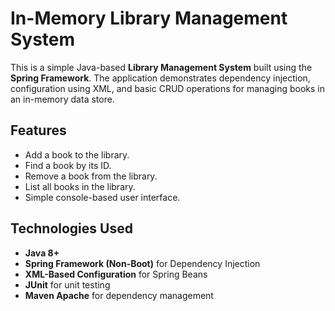 # In-Memory Library Management System

This is a simple Java-based **Library Management System** built using the **Spring Framework**. The application demonstrates dependency injection, configuration using XML, and basic CRUD operations for managing books in an in-memory data store.

## Features

- Add a book to the library.
- Find a book by its ID.
- Remove a book from the library.
- List all books in the library.
- Simple console-based user interface.

## Technologies Used

- **Java 8+**
- **Spring Framework (Non-Boot)** for Dependency Injection
- **XML-Based Configuration** for Spring Beans
- **JUnit** for unit testing
- **Maven Apache** for dependency management




